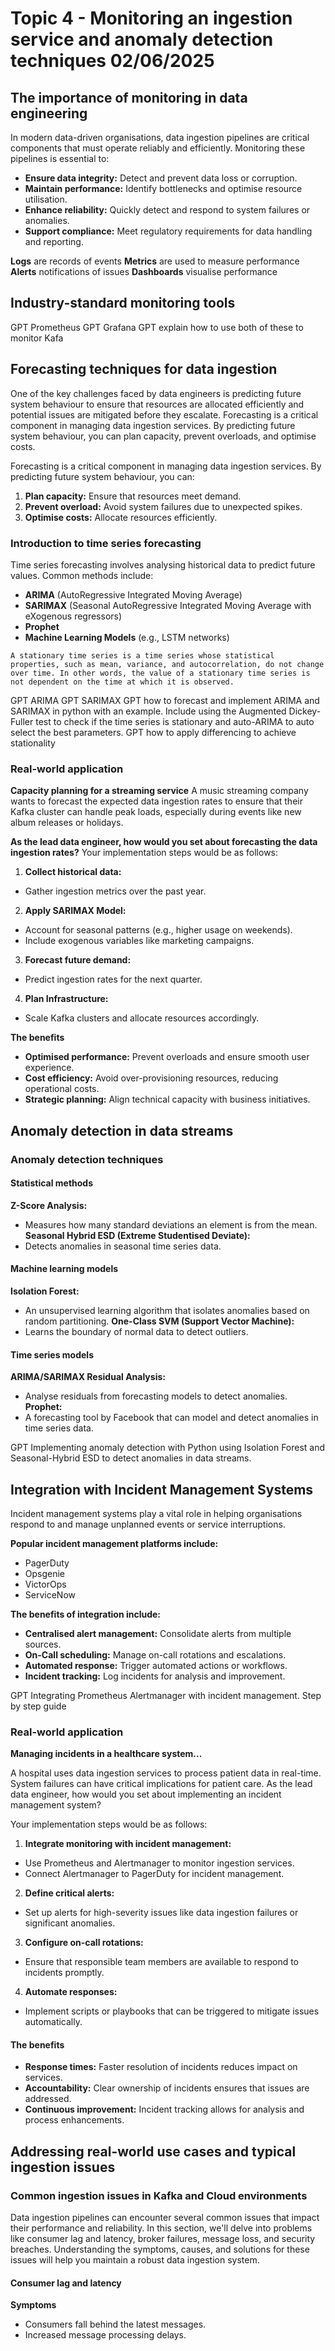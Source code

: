 # Topic 4 - Monitoring an ingestion service and anomaly detection techniques 02/06/2025

## The importance of monitoring in data engineering

In modern data-driven organisations, data ingestion pipelines are critical components that must operate reliably and efficiently. Monitoring these pipelines is essential to:

-	**Ensure data integrity:** Detect and prevent data loss or corruption.
-	**Maintain performance:** Identify bottlenecks and optimise resource utilisation.
-	**Enhance reliability:** Quickly detect and respond to system failures or anomalies.
-	**Support compliance:** Meet regulatory requirements for data handling and reporting.

**Logs** are records of events
**Metrics** are used to measure performance
**Alerts** notifications of issues
**Dashboards** visualise performance

## Industry-standard monitoring tools
GPT Prometheus
GPT Grafana
GPT explain how to use both of these to monitor Kafa 

## Forecasting techniques for data ingestion

One of the key challenges faced by data engineers is predicting future system behaviour to ensure that resources are allocated efficiently and potential issues are mitigated before they escalate. Forecasting is a critical component in managing data ingestion services. By predicting future system behaviour, you can plan capacity, prevent overloads, and optimise costs.

Forecasting is a critical component in managing data ingestion services. By predicting future system behaviour, you can:

1.	**Plan capacity:** Ensure that resources meet demand.
2.	**Prevent overload:** Avoid system failures due to unexpected spikes.
3.	**Optimise costs:** Allocate resources efficiently.

### Introduction to time series forecasting

Time series forecasting involves analysing historical data to predict future values. Common methods include:

-	**ARIMA** (AutoRegressive Integrated Moving Average)
-	**SARIMAX** (Seasonal AutoRegressive Integrated Moving Average with eXogenous regressors)
-	**Prophet**
-	**Machine Learning Models** (e.g., LSTM networks)

`A stationary time series is a time series whose statistical properties, such as mean, variance, and autocorrelation, do not change over time. In other words, the value of a stationary time series is not dependent on the time at which it is observed.`

GPT ARIMA
GPT SARIMAX
GPT how to forecast and implement ARIMA and SARIMAX in python with an example. Include using the Augmented Dickey-Fuller test to check if the time series is stationary and auto-ARIMA to auto select the best parameters.
GPT how to apply differencing to achieve stationality

### Real-world application

**Capacity planning for a streaming service**
A music streaming company wants to forecast the expected data ingestion rates to ensure that their Kafka cluster can handle peak loads, especially during events like new album releases or holidays.

**As the lead data engineer, how would you set about forecasting the data ingestion rates?**
Your implementation steps would be as follows:

1.	**Collect historical data:**
-	Gather ingestion metrics over the past year.
2.	**Apply SARIMAX Model:**
-	Account for seasonal patterns (e.g., higher usage on weekends).
-	Include exogenous variables like marketing campaigns.
3.	**Forecast future demand:**
-	Predict ingestion rates for the next quarter.
4.	**Plan Infrastructure:**
-	Scale Kafka clusters and allocate resources accordingly.

**The benefits**

-	**Optimised performance:** Prevent overloads and ensure smooth user experience.
-	**Cost efficiency:** Avoid over-provisioning resources, reducing operational costs.
-	**Strategic planning:** Align technical capacity with business initiatives.

## Anomaly detection in data streams

### Anomaly detection techniques

#### Statistical methods
**Z-Score Analysis:**
-	Measures how many standard deviations an element is from the mean.
**Seasonal Hybrid ESD (Extreme Studentised Deviate):**
-	Detects anomalies in seasonal time series data.

#### Machine learning models
**Isolation Forest:**
-	An unsupervised learning algorithm that isolates anomalies based on random partitioning.
**One-Class SVM (Support Vector Machine):**
-	Learns the boundary of normal data to detect outliers.

#### Time series models
**ARIMA/SARIMAX Residual Analysis:**
-	Analyse residuals from forecasting models to detect anomalies.
**Prophet:**
-	A forecasting tool by Facebook that can model and detect anomalies in time series data.

GPT Implementing anomaly detection with Python using Isolation Forest and Seasonal-Hybrid ESD to detect anomalies in data streams.

## Integration with Incident Management Systems

Incident management systems play a vital role in helping organisations respond to and manage unplanned events or service interruptions.

**Popular incident management platforms include:**
-	PagerDuty
-	Opsgenie
-	VictorOps
-	ServiceNow

**The benefits of integration include:**

-	**Centralised alert management:** Consolidate alerts from multiple sources.
-	**On-Call scheduling:** Manage on-call rotations and escalations.
-	**Automated response:** Trigger automated actions or workflows.
-	**Incident tracking:** Log incidents for analysis and improvement.

GPT Integrating Prometheus Alertmanager with incident management. Step by step guide

### Real-world application

**Managing incidents in a healthcare system...**

A hospital uses data ingestion services to process patient data in real-time.
System failures can have critical implications for patient care.
As the lead data engineer, how would you set about implementing an incident management system?

Your implementation steps would be as follows:

1.	**Integrate monitoring with incident management:**
-	Use Prometheus and Alertmanager to monitor ingestion services.
-	Connect Alertmanager to PagerDuty for incident management.
2.	**Define critical alerts:**
-	Set up alerts for high-severity issues like data ingestion failures or significant anomalies.
3.	**Configure on-call rotations:**
-	Ensure that responsible team members are available to respond to incidents promptly.
4.	**Automate responses:**
-	Implement scripts or playbooks that can be triggered to mitigate issues automatically.

#### The benefits
-	**Response times:** Faster resolution of incidents reduces impact on services.
-	**Accountability:** Clear ownership of incidents ensures that issues are addressed.
-	**Continuous improvement:** Incident tracking allows for analysis and process enhancements.

## Addressing real-world use cases and typical ingestion issues

### Common ingestion issues in Kafka and Cloud environments
Data ingestion pipelines can encounter several common issues that impact their performance and reliability. In this section, we'll delve into problems like consumer lag and latency, broker failures, message loss, and security breaches. Understanding the symptoms, causes, and solutions for these issues will help you maintain a robust data ingestion system.

#### Consumer lag and latency

**Symptoms**
-	Consumers fall behind the latest messages.
-	Increased message processing delays.
